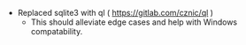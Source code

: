  * Replaced sqlite3 with ql ( https://gitlab.com/cznic/ql )
   * This should alleviate edge cases and help with Windows compatability.